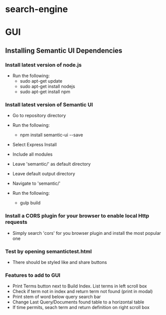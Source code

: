# search-engine

# GUI
## Installing Semantic UI Dependencies
### Install latest version of node.js
* Run the following:
  * sudo apt-get update
  * sudo apt-get install nodejs
  * sudo apt-get install npm

### Install latest version of Semantic UI
* Go to repository directory
* Run the following:
  * npm install semantic-ui --save

* Select Express Install
* Include all modules
* Leave 'semantic/' as default directory
* Leave default output directory
* Navigate to 'semantic/'
* Run the following:
  * gulp build

### Install a CORS plugin for your browser to enable local Http requests
* Simply search 'cors' for you browser plugin and install the most popular one

### Test by opening semantictest.html
* There should be styled like and share buttons

### Features to add to GUI
* Print Terms button next to Build Index. List terms in left scroll box
* Check if term not in index and return term not found (print in modal)
* Print stem of word below query search bar
* Change Last Query/Documents found table to a horizontal table
* If time permits, seach term and return definition on right scroll box
